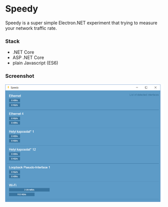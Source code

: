 # Speedy

Speedy is a super simple Electron.NET experiment that trying to measure your network traffic rate.

### Stack
* .NET Core
* ASP .NET Core
* plain Javascript (ES6)

### Screenshot
![image](screenshot.png)